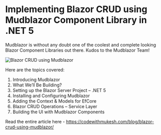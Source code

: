 # Implementing Blazor CRUD using Mudblazor Component Library in .NET 5
Mudblazor is without any doubt one of the coolest and complete looking Blazor Component Libraries out there. Kudos to the Mudblazor Team! 

![Blazor CRUD using Mudblazor](https://media.giphy.com/media/Oug7DmjijgV0zMGKsG/source.gif)

Here are the topics covered:
1. Introducing Mudblazor
2. What We’ll Be Building?
3. Setting up the Blazor Server Project – .NET 5
4. Installing and Configuring Mudblazor
5. Adding the Context & Models for EfCore
6. Blazor CRUD Operations – Service Layer
7. Building the UI with Mudblazor Components

Read the entire article here - https://codewithmukesh.com/blog/blazor-crud-using-mudblazor/
